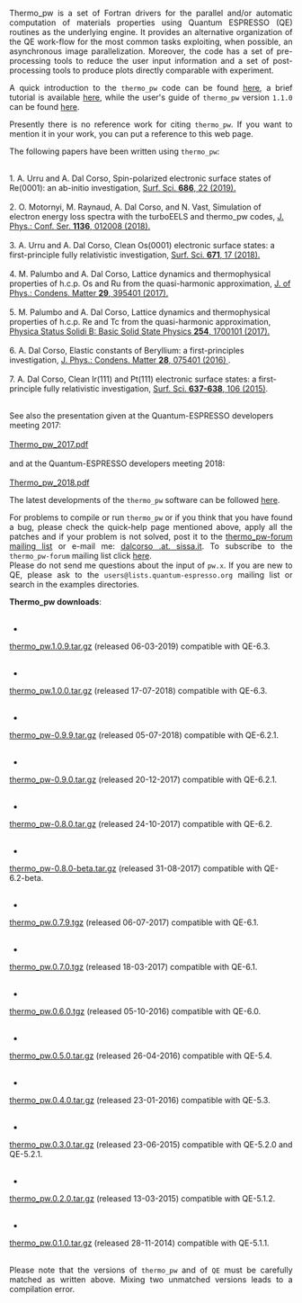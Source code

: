 <p align="justify"> Thermo_pw is a set of Fortran drivers for the parallel and/or automatic 
computation of materials properties using Quantum ESPRESSO (QE) routines 
as the underlying engine. It provides an alternative organization of the 
QE work-flow for the most common tasks exploiting, when possible, 
an asynchronous image parallelization. Moreover, the code has a set of 
pre-processing tools to reduce the user input information and a set of 
post-processing tools to produce plots directly comparable with experiment.</p>
<p align="justify"> A quick introduction to the <code>thermo_pw</code> code can be found 
<a href="https://dalcorso.github.io/thermo_pw/thermo_pw_help.html">here</a>,
a brief tutorial is available <a href="https://people.sissa.it/dalcorso/thermo_pw/tutorial/tutorial.html">here</a>,
while the user's guide of <code>thermo_pw</code> version <code>1.1.0</code> 
can be found <a href="https://people.sissa.it/dalcorso/thermo_pw/user_guide/index.html">here</a>.</p>
<p align="justify"> Presently there is no reference work for citing <code>thermo_pw</code>. If you want to mention it in your work, you can put a reference to this web page.</p>
<p align="justify">The following papers have been written using 
<code>thermo_pw</code>:</p>

<br>
1. A. Urru and A. Dal Corso,
Spin-polarized electronic surface states of Re(0001): an ab-initio investigation,
<a href="https://doi.org/10.1016/j.susc.2019.03.008">Surf. Sci. <B>686</B>, 22 (2019).</a>
<br>
<br>
2. O. Motornyi, M. Raynaud, A. Dal Corso, and N. Vast,
Simulation of electron energy loss spectra with the turboEELS and
thermo&#95;pw codes,
<a href="https://iopscience.iop.org/article/10.1088/1742-6596/1136/1/012008/meta">J. Phys.: Conf. Ser. <B>1136</B>, 012008 (2018).</a>
<br>
<br>
3. A. Urru and A. Dal Corso,
Clean Os(0001) electronic surface states: a first-principle fully relativistic investigation,
<a href="https://www.sciencedirect.com/science/article/pii/S0039602817309469">Surf. Sci. <B> 671</B>, 17 (2018).</a>
<br>
<br>
4. M. Palumbo and A. Dal Corso,
Lattice dynamics and thermophysical properties of h.c.p. Os and Ru from
the quasi-harmonic approximation,
<a href="http://iopscience.iop.org/article/10.1088/1361-648X/aa7dca">
J. of Phys.: Condens. Matter <B>29</B>, 395401 (2017).
</a>
<br>
<br>
5. M. Palumbo and A. Dal Corso,
Lattice dynamics and thermophysical properties of h.c.p. Re and Tc from
the quasi-harmonic approximation,
<a href="http://dx.doi.org/10.1002/pssb.201700101">Physica Status Solidi B:
Basic Solid State Physics <B>254</B>, 1700101 (2017).
</a>
<br>
<br>
6. A. Dal Corso,
Elastic constants of Beryllium: a first-principles investigation,
<a href="http://dx.doi.org/10.1088/0953-8984/28/7/075401"> J. Phys.: Condens. Matter <B>28</B>, 075401 (2016) </a>.
<br>
<br>
7. A. Dal Corso,
Clean Ir(111) and Pt(111) electronic surface states: a first-principle fully relativistic investigation,
<a href="http://www.sciencedirect.com/science/article/pii/S0039602815000734"> Surf. Sci. <B>637-638</B>, 106 (2015)</a>.
<br>
<br>

See also the presentation given at the Quantum-ESPRESSO developers meeting 2017:
<br>
<br>
<a href="https://people.sissa.it/~dalcorso/thermo_pw_2017.pdf">Thermo_pw_2017.pdf</a>
<br>
<br>
and at the Quantum-ESPRESSO developers meeting 2018:
<br>
<br>
<a href="https://people.sissa.it/~dalcorso/thermo_pw_2018.pdf">Thermo_pw_2018.pdf</a>

<p align="justify">
The latest developments of the <code>thermo_pw</code> software can be
followed <a href="https://github.com/dalcorso/thermo_pw/commits/master">here</a>.</p>

<p align="justify">For problems to compile or run <code>thermo_pw</code> or if you think
that you have found a bug, please check the quick-help page mentioned above, 
apply all the patches and if your problem is not solved, post it to the
<a href="mailto:thermo_pw-forum@lists.quantum-espresso.org">thermo_pw-forum mailing list</a> or e-mail me: <a href="mailto:dalcorso .at. sissa.it">dalcorso .at. sissa.it</a>. To subscribe to the <code>thermo_pw-forum</code> mailing list
click <a href="https://lists.quantum-espresso.org/mailman/listinfo/thermo_pw-forum">here</a>.
<br>
Please do not send me questions about the input of <code>pw.x</code>.
If you are new to QE, please ask to the
<code>users@lists.quantum-espresso.org</code> mailing list or search
in the examples directories.</p>

**Thermo_pw downloads**:
<br>
<br>
- <a href="http://people.sissa.it/%7Edalcorso/thermo_pw/thermo_pw.1.0.9.tar.gz">
thermo_pw.1.0.9.tar.gz</a>  (released 06-03-2019) compatible with QE-6.3.
<br>
<br>
- <a href="http://people.sissa.it/%7Edalcorso/thermo_pw/thermo_pw.1.0.0.tar.gz">
thermo_pw.1.0.0.tar.gz</a>  (released 17-07-2018) compatible with QE-6.3.
<br>
<br>
- <a href="http://people.sissa.it/%7Edalcorso/thermo_pw/thermo_pw-0.9.9.tar.gz">
thermo_pw-0.9.9.tar.gz</a>  (released 05-07-2018) compatible with QE-6.2.1.
<br>
<br>
- <a href="http://people.sissa.it/%7Edalcorso/thermo_pw/thermo_pw-0.9.0.tar.gz">
thermo_pw-0.9.0.tar.gz</a>  (released 20-12-2017) compatible with QE-6.2.1.
<br>
<br>
- <a href="http://people.sissa.it/%7Edalcorso/thermo_pw/thermo_pw-0.8.0.tgz">
thermo_pw-0.8.0.tar.gz</a>  (released 24-10-2017) compatible with QE-6.2.
<br>
<br>
- <a href="http://people.sissa.it/%7Edalcorso/thermo_pw/thermo_pw-0.8.0-beta.tgz">
thermo_pw-0.8.0-beta.tar.gz</a>  (released 31-08-2017) compatible with QE-6.2-beta.
<br>
<br>
- <a href="http://people.sissa.it/%7Edalcorso/thermo_pw/thermo_pw.0.7.9.tgz">
thermo_pw.0.7.9.tgz</a>  (released 06-07-2017) compatible with QE-6.1.
<br>
<br>
- <a href="http://people.sissa.it/%7Edalcorso/thermo_pw/thermo_pw.0.7.0.tgz">
thermo_pw.0.7.0.tgz</a>  (released 18-03-2017) compatible with QE-6.1.
<br>
<br>
- <a href="http://people.sissa.it/%7Edalcorso/thermo_pw/thermo_pw.0.6.0.tgz">
thermo_pw.0.6.0.tgz</a>  (released 05-10-2016) compatible with QE-6.0.
<br>
<br>
- <a href="http://people.sissa.it/%7Edalcorso/thermo_pw/thermo_pw.0.5.0.tar.gz">
thermo_pw.0.5.0.tar.gz</a>  (released 26-04-2016) compatible with QE-5.4.
<br>
<br>
- <a href="http://people.sissa.it/%7Edalcorso/thermo_pw/thermo_pw.0.4.0.tar.gz">
thermo_pw.0.4.0.tar.gz</a>  (released 23-01-2016) compatible with QE-5.3.
<br>
<br>
- <a href="http://people.sissa.it/%7Edalcorso/thermo_pw/thermo_pw.0.3.0.tar.gz">
thermo_pw.0.3.0.tar.gz</a>  (released 23-06-2015) compatible with QE-5.2.0 and QE-5.2.1.
<br>
<br>
- <a href="http://people.sissa.it/%7Edalcorso/thermo_pw/thermo_pw.0.2.0.tar.gz">
thermo_pw.0.2.0.tar.gz</a>   (released 13-03-2015) compatible with QE-5.1.2.
<br>
<br>
- <a href="http://people.sissa.it/%7Edalcorso/thermo_pw/thermo_pw.0.1.0.tar.gz">
thermo_pw.0.1.0.tar.gz</a>   (released 28-11-2014) compatible with QE-5.1.1.
<br>
<br>
<p align="justify">Please note that the versions of <code>thermo_pw</code> and 
of <code>QE</code> must be carefully matched as written above. Mixing two 
unmatched versions leads to a compilation error.</p>
<br>
